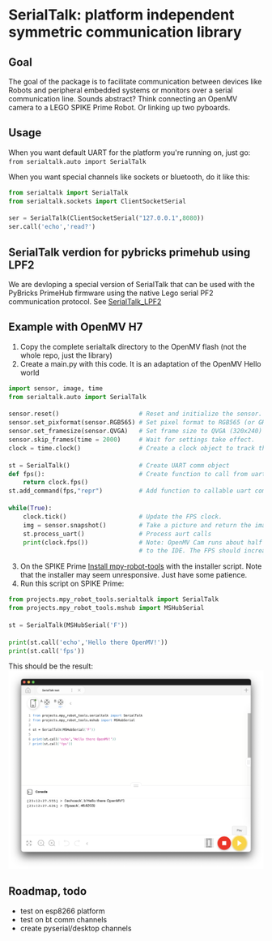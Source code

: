 # SerialTalk: platform independent symmetric communication library
## Goal
The goal of the package is to facilitate communication between devices like Robots and peripheral embedded systems or monitors over a serial communication line. Sounds abstract? Think connecting an OpenMV camera to a LEGO SPIKE Prime Robot. Or linking up two pyboards. 

## Usage
When you want default UART for the platform you're running on, just go:
`from serialtalk.auto import SerialTalk`

When you want special channels like sockets or bluetooth, do it like this:
``` python
from serialtalk import SerialTalk
from serialtalk.sockets import ClientSocketSerial

ser = SerialTalk(ClientSocketSerial("127.0.0.1",8080))
ser.call('echo','read?')
```

## SerialTalk verdion for pybricks primehub using LPF2

We are devloping a special version of SerialTalk that can be used with the PyBricks PrimeHub firmware using the native Lego serial PF2 communication protocol. See  [SerialTalk_LPF2](https://github.com/antonvh/SerialTalk/tree/master/serialtalk_lpf2)

## Example with OpenMV H7

1. Copy the complete serialtalk directory to the OpenMV flash (not the whole repo, just the library)
2. Create a main.py with this code. It is an adaptation of the OpenMV Hello world
``` python
import sensor, image, time
from serialtalk.auto import SerialTalk

sensor.reset()                      # Reset and initialize the sensor.
sensor.set_pixformat(sensor.RGB565) # Set pixel format to RGB565 (or GRAYSCALE)
sensor.set_framesize(sensor.QVGA)   # Set frame size to QVGA (320x240)
sensor.skip_frames(time = 2000)     # Wait for settings take effect.
clock = time.clock()                # Create a clock object to track the FPS.

st = SerialTalk()                   # Create UART comm object
def fps():                          # Create function to call from uart
    return clock.fps()
st.add_command(fps,"repr")          # Add function to callable uart commands

while(True):
    clock.tick()                    # Update the FPS clock.
    img = sensor.snapshot()         # Take a picture and return the image.
    st.process_uart()               # Process aurt calls
    print(clock.fps())              # Note: OpenMV Cam runs about half as fast when connected
                                    # to the IDE. The FPS should increase once disconnected.
```
3. On the SPIKE Prime [Install mpy-robot-tools](https://github.com/antonvh/mpy-robot-tools/blob/master/Installer/install_mpy_robot_tools.py) with the installer script. Note that the installer may seem unresponsive. Just have some patience.
4. Run this script on SPIKE Prime:
``` python
from projects.mpy_robot_tools.serialtalk import SerialTalk
from projects.mpy_robot_tools.mshub import MSHubSerial

st = SerialTalk(MSHubSerial('F'))

print(st.call('echo','Hello there OpenMV!'))
print(st.call('fps'))
```
This should be the result:
![Spike result](images/spike_result.png)


## Roadmap, todo
- test on esp8266 platform
- test on bt comm channels
- create pyserial/desktop channels 
